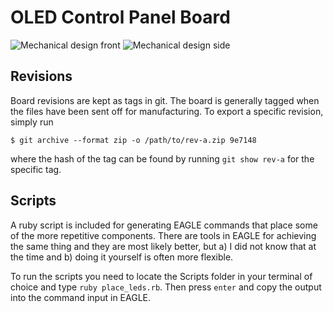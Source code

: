 # OLED Control Panel Board

![Mechanical design front](wiki/Assets/mechanical-front.png)
![Mechanical design side](wiki/Assets/mechanical-side.png)

## Revisions

Board revisions are kept as tags in git. The board is generally tagged when the files have been sent off for manufacturing. To export a specific revision, simply run

```
$ git archive --format zip -o /path/to/rev-a.zip 9e7148
```

where the hash of the tag can be found by running `git show rev-a` for the specific tag.

## Scripts

A ruby script is included for generating EAGLE commands that place some of the more repetitive components. There are tools in EAGLE for achieving the same thing and they are most likely better, but a) I did not know that at the time and b) doing it yourself is often more flexible. 

To run the scripts you need to locate the Scripts folder in your terminal of choice and type `ruby place_leds.rb`. Then press `enter` and copy the output into the command input in EAGLE.